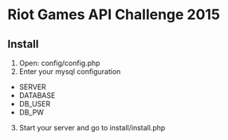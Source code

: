 # Riot Games API Challenge 2015
## Install
1. Open: config/config.php
2. Enter your mysql configuration
  - SERVER
  - DATABASE
  - DB\_USER
  - DB\_PW 
3. Start your server and go to install/install.php